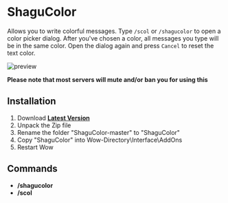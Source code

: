 # ShaguColor

Allows you to write colorful messages. Type `/scol` or `/shagucolor` to open a color picker dialog. After you've chosen a color, all messages you type will be in the same color. Open the dialog again and press `Cancel` to reset the text color.

![preview](https://i.imgur.com/tt4q9Gy.png)

**Please note that most servers will mute and/or ban you for using this**

## Installation
1. Download **[Latest Version](https://github.com/shagu/ShaguColor/archive/master.zip)**
2. Unpack the Zip file
3. Rename the folder "ShaguColor-master" to "ShaguColor"
4. Copy "ShaguColor" into Wow-Directory\Interface\AddOns
5. Restart Wow

## Commands

* **/shagucolor**
* **/scol**